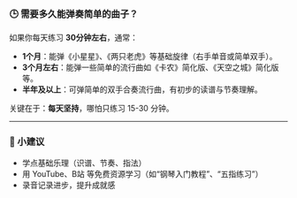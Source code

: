 ### 🕒 需要多久能弹奏简单的曲子？

如果你每天练习 **30分钟左右**，通常：

* **1个月**：能弹《小星星》、《两只老虎》等基础旋律（右手单音或简单双手）。
* **3个月左右**：能弹一些简单的流行曲如《卡农》简化版、《天空之城》简化版等。
* **半年及以上**：可弹简单的双手合奏流行曲，有初步的读谱与节奏理解。

关键在于：**每天坚持**，哪怕只练习 15-30 分钟。

---

### 🧠 小建议

* 学点基础乐理（识谱、节奏、指法）
* 用 YouTube、B站 等免费资源学习（如“钢琴入门教程”、“五指练习”）
* 录音记录进步，提升成就感
